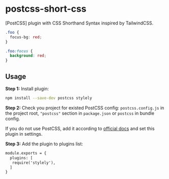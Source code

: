 # postcss-short-css

[PostCSS] plugin with CSS Shorthand Syntax inspired by TailwindCSS.

```css
.foo {
  focus-bg: red;
}
```

```css
.foo:focus {
  background: red;
}
```

## Usage

**Step 1:** Install plugin:

```sh
npm install --save-dev postcss stylely
```

**Step 2:** Check you project for existed PostCSS config: `postcss.config.js`
in the project root, `"postcss"` section in `package.json`
or `postcss` in bundle config.

If you do not use PostCSS, add it according to [official docs]
and set this plugin in settings.

**Step 3:** Add the plugin to plugins list:

```diff
module.exports = {
  plugins: [
   require('stylely'),
  ]
}
```

[official docs]: https://github.com/postcss/postcss#usage
